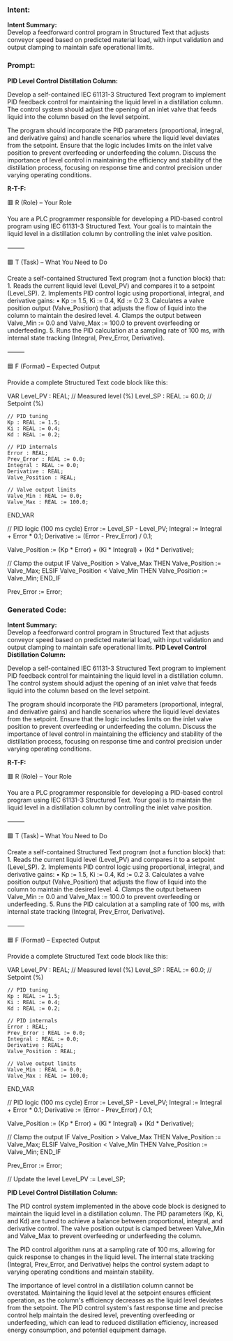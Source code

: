 ### Intent:
**Intent Summary:**  
Develop a feedforward control program in Structured Text that adjusts conveyor speed based on predicted material load, with input validation and output clamping to maintain safe operational limits.

### Prompt:
**PID Level Control Distillation Column:**

Develop a self-contained IEC 61131-3 Structured Text program to implement PID feedback control for maintaining the liquid level in a distillation column. The control system should adjust the opening of an inlet valve that feeds liquid into the column based on the level setpoint.

The program should incorporate the PID parameters (proportional, integral, and derivative gains) and handle scenarios where the liquid level deviates from the setpoint. Ensure that the logic includes limits on the inlet valve position to prevent overfeeding or underfeeding the column. Discuss the importance of level control in maintaining the efficiency and stability of the distillation process, focusing on response time and control precision under varying operating conditions.

**R-T-F:**

🟥 R (Role) – Your Role

You are a PLC programmer responsible for developing a PID-based control program using IEC 61131-3 Structured Text. Your goal is to maintain the liquid level in a distillation column by controlling the inlet valve position.

⸻

🟩 T (Task) – What You Need to Do

Create a self-contained Structured Text program (not a function block) that:
	1.	Reads the current liquid level (Level_PV) and compares it to a setpoint (Level_SP).
	2.	Implements PID control logic using proportional, integral, and derivative gains:
	•	Kp := 1.5, Ki := 0.4, Kd := 0.2
	3.	Calculates a valve position output (Valve_Position) that adjusts the flow of liquid into the column to maintain the desired level.
	4.	Clamps the output between Valve_Min := 0.0 and Valve_Max := 100.0 to prevent overfeeding or underfeeding.
	5.	Runs the PID calculation at a sampling rate of 100 ms, with internal state tracking (Integral, Prev_Error, Derivative).

⸻

🟦 F (Format) – Expected Output

Provide a complete Structured Text code block like this:

VAR
    Level_PV : REAL;                    // Measured level (%)
    Level_SP : REAL := 60.0;            // Setpoint (%)

    // PID tuning
    Kp : REAL := 1.5;
    Ki : REAL := 0.4;
    Kd : REAL := 0.2;

    // PID internals
    Error : REAL;
    Prev_Error : REAL := 0.0;
    Integral : REAL := 0.0;
    Derivative : REAL;
    Valve_Position : REAL;

    // Valve output limits
    Valve_Min : REAL := 0.0;
    Valve_Max : REAL := 100.0;
END_VAR

// PID logic (100 ms cycle)
Error := Level_SP - Level_PV;
Integral := Integral + Error * 0.1;
Derivative := (Error - Prev_Error) / 0.1;

Valve_Position := (Kp * Error) + (Ki * Integral) + (Kd * Derivative);

// Clamp the output
IF Valve_Position > Valve_Max THEN
    Valve_Position := Valve_Max;
ELSIF Valve_Position < Valve_Min THEN
    Valve_Position := Valve_Min;
END_IF

Prev_Error := Error;

### Generated Code:
**Intent Summary:**  
Develop a feedforward control program in Structured Text that adjusts conveyor speed based on predicted material load, with input validation and output clamping to maintain safe operational limits.
**PID Level Control Distillation Column:**

Develop a self-contained IEC 61131-3 Structured Text program to implement PID feedback control for maintaining the liquid level in a distillation column. The control system should adjust the opening of an inlet valve that feeds liquid into the column based on the level setpoint.

The program should incorporate the PID parameters (proportional, integral, and derivative gains) and handle scenarios where the liquid level deviates from the setpoint. Ensure that the logic includes limits on the inlet valve position to prevent overfeeding or underfeeding the column. Discuss the importance of level control in maintaining the efficiency and stability of the distillation process, focusing on response time and control precision under varying operating conditions.

**R-T-F:**

🟥 R (Role) – Your Role

You are a PLC programmer responsible for developing a PID-based control program using IEC 61131-3 Structured Text. Your goal is to maintain the liquid level in a distillation column by controlling the inlet valve position.

⸻

🟩 T (Task) – What You Need to Do

Create a self-contained Structured Text program (not a function block) that:
	1.	Reads the current liquid level (Level_PV) and compares it to a setpoint (Level_SP).
	2.	Implements PID control logic using proportional, integral, and derivative gains:
	•	Kp := 1.5, Ki := 0.4, Kd := 0.2
	3.	Calculates a valve position output (Valve_Position) that adjusts the flow of liquid into the column to maintain the desired level.
	4.	Clamps the output between Valve_Min := 0.0 and Valve_Max := 100.0 to prevent overfeeding or underfeeding.
	5.	Runs the PID calculation at a sampling rate of 100 ms, with internal state tracking (Integral, Prev_Error, Derivative).

⸻

🟦 F (Format) – Expected Output

Provide a complete Structured Text code block like this:

VAR
    Level_PV : REAL;                    // Measured level (%)
    Level_SP : REAL := 60.0;            // Setpoint (%)

    // PID tuning
    Kp : REAL := 1.5;
    Ki : REAL := 0.4;
    Kd : REAL := 0.2;

    // PID internals
    Error : REAL;
    Prev_Error : REAL := 0.0;
    Integral : REAL := 0.0;
    Derivative : REAL;
    Valve_Position : REAL;

    // Valve output limits
    Valve_Min : REAL := 0.0;
    Valve_Max : REAL := 100.0;
END_VAR

// PID logic (100 ms cycle)
Error := Level_SP - Level_PV;
Integral := Integral + Error * 0.1;
Derivative := (Error - Prev_Error) / 0.1;

Valve_Position := (Kp * Error) + (Ki * Integral) + (Kd * Derivative);

// Clamp the output
IF Valve_Position > Valve_Max THEN
    Valve_Position := Valve_Max;
ELSIF Valve_Position < Valve_Min THEN
    Valve_Position := Valve_Min;
END_IF

Prev_Error := Error;

// Update the level
Level_PV := Level_SP;

**PID Level Control Distillation Column:**

The PID control system implemented in the above code block is designed to maintain the liquid level in a distillation column. The PID parameters (Kp, Ki, and Kd) are tuned to achieve a balance between proportional, integral, and derivative control. The valve position output is clamped between Valve_Min and Valve_Max to prevent overfeeding or underfeeding the column.

The PID control algorithm runs at a sampling rate of 100 ms, allowing for quick response to changes in the liquid level. The internal state tracking (Integral, Prev_Error, and Derivative) helps the control system adapt to varying operating conditions and maintain stability.

The importance of level control in a distillation column cannot be overstated. Maintaining the liquid level at the setpoint ensures efficient operation, as the column's efficiency decreases as the liquid level deviates from the setpoint. The PID control system's fast response time and precise control help maintain the desired level, preventing overfeeding or underfeeding, which can lead to reduced distillation efficiency, increased energy consumption, and potential equipment damage.
